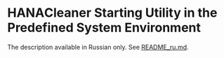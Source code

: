 HANAСleaner Starting Utility in the Predefined System Environment
===

The description available in Russian only.
See [README_ru.md](README_ru.md).
